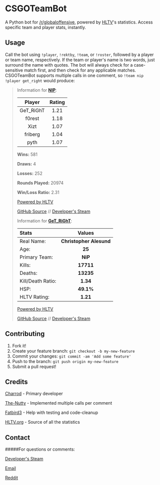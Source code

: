 # CSGOTeamBot

A Python bot for [/r/globaloffensive](http://www.reddit.com/r/globaloffensive), powered by [HLTV](http://www.hltv.org)'s statistics. Access specific team and player stats, instantly.

## Usage

Call the bot using `!player`, `!rektby`, `!team`, or `!roster`, followed by a player or team name, respectively.
If the team or player's name is two words, just surround the name with quotes. The bot will always check for a case-sensitive match first, and then check for any applicable matches.
CSGOTeamBot supports multiple calls in one comment, so `!team nip !player get_right` would produce:
>Information for **[NIP](http://hltv.org/?pageid=179&teamid=4411)**:
>
>Player | Rating 
>:--:|:--:
>GeT_RiGhT | 1.21 
>f0rest | 1.18 
>Xizt | 1.07 
>friberg | 1.04 
>pyth | 1.07 
>
>**Wins:** 581 
>
>**Draws:** 4 
>
>**Losses:** 252 
>
>**Rounds Played:**  20974 
>
>**Win/Loss Ratio:** 2.31
>
>[Powered by HLTV](http://www.hltv.org/)
>
>[GitHub Source](https://github.com/Charrod/csgoteambot) // [Developer's Steam](https://steamcommunity.com/id/CHARKbite/)
>
>Information for **[GeT_RiGhT](http://www.hltv.org/?pageid=173&playerid=39)**:
>
>Stats | Values
>:--|:--:
>Real Name: | **Christopher Alesund**
>Age: | **25**
>Primary Team: | **NiP**
>Kills: | **17711**
>Deaths: | **13235**
>Kill/Death Ratio: | **1.34**
>HSP: | **49.1%**
>HLTV Rating: | **1.21**
>
>[Powered by HLTV](http://www.hltv.org/)
>
>[GitHub Source](https://github.com/Charrod/csgoteambot) // [Developer's Steam](https://steamcommunity.com/id/CHARKbite/)


## Contributing

1. Fork it!
2. Create your feature branch: `git checkout -b my-new-feature`
3. Commit your changes: `git commit -am 'Add some feature'`
4. Push to the branch: `git push origin my-new-feature`
5. Submit a pull request!


## Credits

[Charrod](https://github.com/Charrod) - Primary developer

[The-Nutty](https://github.com/The-Nutty) - Implemented multiple calls per comment

[Fatbird3](https://github.com/Fatbird3) - Help with testing and code-cleanup

[HLTV.org](http://hltv.org/) - Source of all the statistics

## Contact
#####For questions or comments:

[Developer's Steam](https://steamcommunity.com/id/CHARKbite/)

[Email](mailto:charrod796@gmail.com)

[Reddit](https://www.reddit.com/user/csgoteambot)
